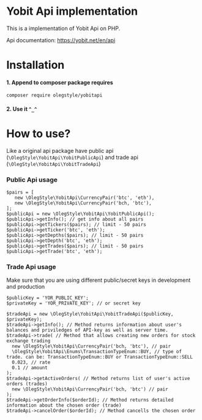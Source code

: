 # Yobit Api implementation

This is a implementation of Yobit Api on PHP.

Api documentation: https://yobit.net/en/api


# Installation

#### 1. Append to composer package requires
```
composer require olegstyle/yobitapi
```

#### 2. Use it `^_^`


# How to use?

Like a original api package have public api (`\OlegStyle\YobitApi\YobitPublicApi`)
and trade api (`\OlegStyle\YobitApi\YobitTradeApi`)

### Public Api usage

```
$pairs = [
   new \OlegStyle\YobitApi\CurrencyPair('btc', 'eth'),
   new \OlegStyle\YobitApi\CurrencyPair('bch, 'btc'),
];
$publicApi = new \OlegStyle\YobitApi\YobitPublicApi();
$publicApi->getInfo(); // get info about all pairs
$publicApi->getTickers($pairs); // limit - 50 pairs
$publicApi->getTicker('btc', 'eth');
$publicApi->getDepths($pairs); // limit - 50 pairs
$publicApi->getDepth('btc', 'eth');
$publicApi->getTrades($pairs); // limit - 50 pairs
$publicApi->getTrade('btc', 'eth');
```

### Trade Api usage

Make sure that you are using different public/secret keys in development and production

```
$publicKey = 'YOR_PUBLIC_KEY'; 
$privateKey = 'YOR_PRIVATE_KEY'; // or secret key

$tradeApi = new \OlegStyle\YobitApi\YobitTradeApi($publicKey, $privateKey);
$tradeApi->getInfo(); // Method returns information about user's balances and priviledges of API-key as well as server time.
$tradeApi->trade( // Method that allows creating new orders for stock exchange trading
  new \OlegStyle\YobitApi\CurrencyPair('bch, 'btc'), // pair
  \OlegStyle\YobitApi\Enums\TransactionTypeEnum::BUY, // type of trade. can be: TransactionTypeEnum::BUY or TransactionTypeEnum::SELL
  0.023, // rate
  0.1 // amount 
);
$tradeApi->getActiveOrders( // Method returns list of user's active orders (trades)
  new \OlegStyle\YobitApi\CurrencyPair('bch, 'btc') // pair
);
$tradeApi->getOrderInfo($orderId); // Method returns detailed information about the chosen order (trade)
$tradeApi->cancelOrder($orderId); // Method cancells the chosen order
```
